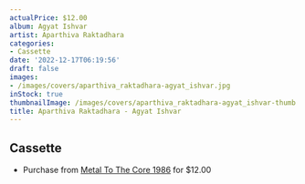 ```yaml
---
actualPrice: $12.00
album: Agyat Ishvar
artist: Aparthiva Raktadhara
categories:
- Cassette
date: '2022-12-17T06:19:56'
draft: false
images:
- /images/covers/aparthiva_raktadhara-agyat_ishvar.jpg
inStock: true
thumbnailImage: /images/covers/aparthiva_raktadhara-agyat_ishvar-thumb.jpg
title: Aparthiva Raktadhara - Agyat Ishvar
---
```


## Cassette
* Purchase from [Metal To The Core 1986](https://metaltothecore1986.com/shop/aparthiva-raktadhara-agyat-ishvar-cassette/) for $12.00
